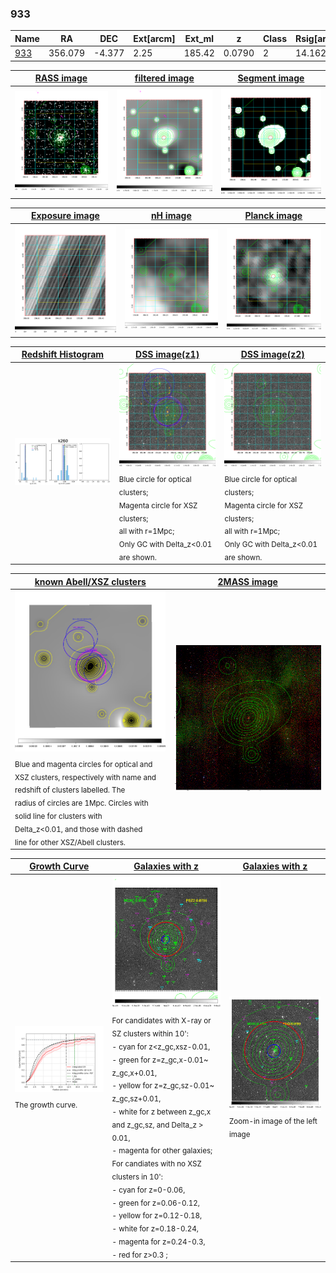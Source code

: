 <div STYLE="page-break-after: always;"></div>

### 933

|Name          |RA          |DEC      | Ext[arcm] | Ext_ml | z    | Class| Rsig[arcmin] | CRsig[c/s] | CR500[c/s] | R500[Mpc] |L500[erg/s]|F500[erg/s/cm^2]| M500[Msun]|Tx[keV]|beta|GC(XSZ,Delta_z<0.01)| GC(OPT,Delta_z<0.01)|GC|alias|
|--------------|------------|------------|---|---|-----------|--------|------|------|----|----|----|----|----|----|----|----|----|----|---|
|[933](script/933.md)     | 356.079       | -4.377       | 2.25    | 185.42   | 0.0790 | 2   | 14.162 |0.679 |0.660 |1.049 |1.902e+44 |1.237e-11 |3.543e+14 |4.790 |0.718 |Tar, |redMaPPer, |Tar, |k260|

|[RASS image](../image/933/933_img.pdf)|[filtered image](../image/933/933_fil.pdf)|[Segment image](../image/933/933_seg.pdf)|
|-------------------|--------------------|-------------------|
| <img src="../image/933/933_img.png" width="300">  | <img src="../image/933/933_fil.png" width="300">   | <img src="../image/933/933_seg.png" width="300">  |

|[Exposure image](../image/933/933_mex.pdf)| [nH image](../image/933/933_nh.pdf)| [Planck image](../image/933/933_p.pdf)|
|-------------------|--------------------|-------------------|
|<img src="../image/933/933_mex.png" width="300">   | <img src="../image/933/933_nh.png" width="300">    | <img src="../image/933/933_p.png" width="300"> |

|[Redshift Histogram](../image/933/933_zg.pdf) | [DSS image(z1)](../image/933/933_dss_z1.pdf)      |  [DSS image(z2)](../image/933/933_dss_z2.pdf)    |
|-------------------|--------------------|-------------------|
|<img src="../image/933/933_zg.png" width="300"> |<img src="../image/933/933_dss_z1.png" width="300"> <sub><br>Blue circle for optical clusters; <br>Magenta circle for XSZ clusters; <br>all with r=1Mpc; <br>Only GC with Delta_z<0.01 are shown. </sub>| <img src="../image/933/933_dss_z2.png" width="300"><sub><br>Blue circle for optical clusters; <br>Magenta circle for XSZ clusters; <br>all with r=1Mpc; <br>Only GC with Delta_z<0.01 are shown. </sub> |

|[known Abell/XSZ clusters](../image/933/933_m.pdf) | [2MASS image](../image/933/933_2mass.pdf)      |
|-------------------|-------------------|
|<img src=../image/933/933_m.png width="300"> <sub><br>Blue and magenta circles for optical and <br>XSZ clusters, respectively with name and <br>redshift of clusters labelled. The <br>radius of circles are 1Mpc. Circles with <br>solid line for clusters with <br>Delta_z<0.01, and those with dashed <br>line for other XSZ/Abell clusters.        </sub>|<img src="../image/933/933_2mass.png" width="300">  |

|[Growth Curve](../image/933/933_gca_all.png) |[Galaxies with z](../image/933/933_opt_ned.pdf) |[Galaxies with z](../image/933/933_opt_ned_zoom.pdf) |
|-------------------|-------------------|-------------------|
| <img src="../image/933/933_gca_all.png" width="300"> <sub><br>The growth curve.</sub>| <img src=../image/933/933_opt_ned.png width="300"> <br><sub> For candidates with X-ray or SZ clusters within 10': <br> - cyan for z<z_gc,xsz-0.01, <br> - green for z=z_gc,x-0.01~ z_gc,x+0.01, <br> - yellow for z=z_gc,sz-0.01~ z_gc,sz+0.01, <br> - white for z between z_gc,x and z_gc,sz, and Delta_z > 0.01, <br> - magenta for other galaxies; <br>For candiates with no XSZ clusters in 10': <br> - cyan for z=0-0.06, <br> - green for z=0.06-0.12, <br> - yellow for z=0.12-0.18, <br> - white for z=0.18-0.24, <br> - magenta for z=0.24-0.3, <br> - red for z>0.3 ;  </sub>|<img src=../image/933/933_opt_ned_zoom.png width="300">  <br><sub> Zoom-in image of the left image</sub>|




